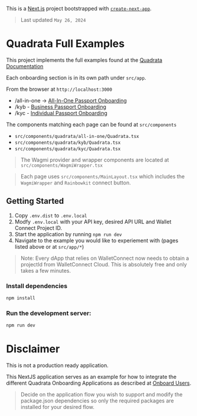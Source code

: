 This is a [Next.js](https://nextjs.org/) project bootstrapped with [`create-next-app`](https://github.com/vercel/next.js/tree/canary/packages/create-next-app).

> Last updated `May 26, 2024`

# Quadrata Full Examples

This project implements the full examples found at the [Quadrata Documentation](https://docs.quadrata.com/integration/how-to-integrate/onboard-users)

Each onboarding section is in its own path under `src/app`.

From the browser at `http://localhost:3000`
- /all-in-one -> [All-In-One Passport Onboarding](https://docs.quadrata.com/integration/how-to-integrate/onboard-users/all-in-one-passport-onboarding/4.-full-example)
- /kyb - [Business Passport Onboarding](https://docs.quadrata.com/integration/how-to-integrate/onboard-users/business-passport-onboarding/4.-full-example)
- /kyc - [Individual Passport Onboarding](https://docs.quadrata.com/integration/how-to-integrate/onboard-users/individual-passport-onboarding/6.-full-example)

The components matching each page can be found at `src/components`
- `src/components/quadrata/all-in-one/Quadrata.tsx`
- `src/components/quadrata/kyb/Quadrata.tsx`
- `src/components/quadrata/kyc/Quadrata.tsx`

> The Wagmi provider and wrapper components are located at `src/components/WagmiWrapper.tsx`

> Each page uses `src/components/MainLayout.tsx` which includes the `WagmiWrapper` and `Rainbowkit` connect button.

## Getting Started

1. Copy `.env.dist` to `.env.local`
1. Modfy `.env.local` with your API key, desired API URL and Wallet Connect Project ID.
1. Start the application by running `npm run dev` 
1. Navigate to the example you would like to experiement with (pages listed above or at `src/app/*`)

> Note: Every dApp that relies on WalletConnect now needs to obtain a projectId from WalletConnect Cloud. This is absolutely free and only takes a few minutes.

### Install dependencies

```bash
npm install
```

### Run the development server:

```bash
npm run dev
```

# Disclaimer

This is not a production ready application.

This NextJS application serves as an example for how to integrate the different Quadrata Onboarding Applications as described at 
[Onboard Users](https://docs.quadrata.com/integration/how-to-integrate/onboard-users).

> Decide on the application flow you wish to support and modify the package.json dependencies so only the required packages are installed
> for your desired flow.